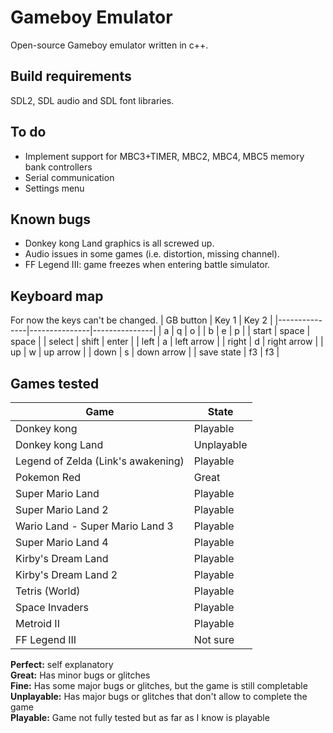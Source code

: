 # Gameboy Emulator
Open-source Gameboy emulator written in c++. 

## Build requirements
SDL2, SDL audio and SDL font libraries.

## To do
- Implement support for MBC3+TIMER, MBC2, MBC4, MBC5 memory bank controllers
- Serial communication
- Settings menu

## Known bugs
- Donkey kong Land graphics is all screwed up.
- Audio issues in some games (i.e. distortion, missing channel).
- FF Legend III: game freezes when entering battle simulator.


## Keyboard map
For now the keys can't be changed.
| GB button 	| Key 1 		| Key 2 		|
|---------------|---------------|---------------|
| a 			| q 			| o 			|
| b 			| e 			| p 			|
| start 		| space 		| space			|
| select		| shift 		| enter 		|
| left 			| a 			| left arrow 	|
| right 		| d 			| right arrow 	|
| up			| w 			| up arrow		|
| down 			| s 			| down arrow	|
| save state 	| f3 			| f3 			|



## Games tested
| Game 									| State 		|
|---------------------------------------|---------------|
| Donkey kong 							| Playable 		|
| Donkey kong Land 						| Unplayable	|
| Legend of Zelda (Link's awakening)	| Playable		|
| Pokemon Red							| Great			|
| Super Mario Land						| Playable		|
| Super Mario Land 2					| Playable		|
| Wario Land - Super Mario Land 3 		| Playable		|
| Super Mario Land 4 					| Playable		|
| Kirby's Dream Land					| Playable		|
| Kirby's Dream Land 2 					| Playable		|
| Tetris (World)						| Playable		|
| Space Invaders						| Playable		|
| Metroid II 							| Playable		|
| FF Legend III							| Not sure		|

**Perfect:** self explanatory  
**Great:** Has minor bugs or glitches  
**Fine:** Has some major bugs or glitches, but the game is still completable  
**Unplayable:** Has major bugs or glitches that don't allow to complete the game  
**Playable:** Game not fully tested but as far as I know is playable  
